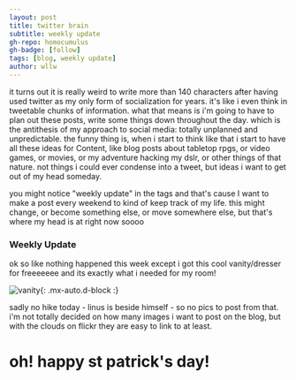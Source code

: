 ```yaml
---
layout: post
title: twitter brain
subtitle: weekly update 
gh-repo: homocumulus
gh-badge: [follow]
tags: [blog, weekly update]
author: wllw
---
```

it turns out it is really weird to write more than 140 characters after having used twitter as my only form of socialization for years. it's like i even think in tweetable chunks of information. what that means is i'm going to have to plan out these posts, write some things down throughout the day. which is the antithesis of my approach to social media: totally unplanned and unpredictable. the funny thing is, when i start to think like that i start to have all these ideas for Content, like blog posts about tabletop rpgs, or video games, or movies, or my adventure hacking my dslr, or other things of that nature. not things i could ever condense into a tweet, but ideas i want to get out of my head someday.

you might notice "weekly update" in the tags and that's cause I want to make a post every weekend to kind of keep track of my life. this might change, or become something else, or move somewhere else, but that's where my head is at right now soooo

### Weekly Update 
ok so like nothing happened this week except i got this cool vanity/dresser for freeeeeee and its exactly what i needed for my room!

![vanity](https://homocumulus.github.io/assets/img/blog/vanity.webp){: .mx-auto.d-block :}

sadly no hike today - linus is beside himself - so no pics to post from that. i'm not totally decided on how many images i want to post on the blog, but with the clouds on flickr they are easy to link to at least. 

# oh! happy st patrick's day!
